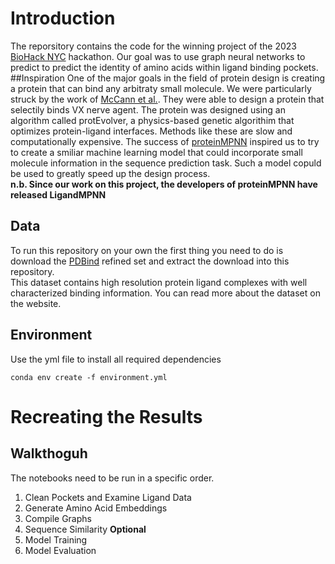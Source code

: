 # Introduction
The reporsitory contains the code for the winning project of the 2023 [BioHack NYC](https://www.biohacknyc.com/) hackathon. Our goal was to use graph neural networks to predict to predict the identity of amino acids within ligand binding pockets.
##Inspiration
One of the major goals in the field of protein design is creating a protein that can bind any arbitraty small molecule. We were particularly struck by the work of [McCann et al.](https://www.science.org/doi/full/10.1126/sciadv.abh3421?rfr_dat=cr_pub++0pubmed&url_ver=Z39.88-2003&rfr_id=ori%3Arid%3Acrossref.org). They were able to design a protein that selectily binds VX nerve agent. The protein was designed using an algorithm called protEvolver, a physics-based genetic algorithim that optimizes protein-ligand interfaces. Methods like these are slow and computationally expensive. The success of [proteinMPNN](https://www.science.org/doi/10.1126/science.add2187?url_ver=Z39.88-2003&rfr_id=ori:rid:crossref.org&rfr_dat=cr_pub%20%200pubmed) inspired us to try to create a smiliar machine learning model that could incorporate small molecule information in the sequence prediction task. Such a model copuld be used to greatly speed up the design process.  
**n.b. Since our work on this project, the developers of proteinMPNN have released LigandMPNN**
## Data
To run this repository on your own the first thing you need to do is download the [PDBind](http://www.pdbbind.org.cn/) refined set and extract the download into this repository.  
This dataset contains high resolution protein ligand complexes with well characterized binding information. You can read more about the dataset on the website.  
## Environment
Use the yml file to install all required dependencies  
```
conda env create -f environment.yml
```
# Recreating the Results
## Walkthoguh
The notebooks need to be run in a specific order.  
1. Clean Pockets and Examine Ligand Data  
2. Generate Amino Acid Embeddings  
3. Compile Graphs  
4. Sequence Similarity **Optional**
5. Model Training  
6. Model Evaluation  
